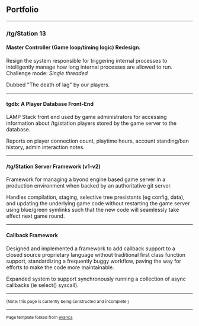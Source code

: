 ## Portfolio

---

### /tg/Station 13 

#### Master Controller (Game loop/timing logic) Redesign.
Resign the system responsible for triggering internal processes to intelligently manage how long internal processes are allowed to run. Challenge mode: *Single threaded*

Dubbed "The death of lag" by our players.

---
#### tgdb: A Player Database Front-End
LAMP Stack front end used by game administrators for accessing information about /tg/station players stored by the game server to the database.

Reports on player connection count, playtime hours, account standing/ban history, admin interaction notes.

---
#### /tg/Station Server Framework (v1-v2)
Framework for managing a byond engine based game server in a production environment when backed by an authoritative git server.

Handles compilation, staging, selective tree presistants (eg config, data), and updating the underlying game code without restarting the game server using blue/green symlinks such that the new code will seamlessly take effect next game round.

---
#### Callback Framework
Designed and implemented a framework to add callback support to a closed source proprietary language without traditional first class function support, standardizing a frequently buggy workflow, paving the way for efforts to make the code more maintainable.

Expanded system to support synchronously running a collection of async callbacks (ie select() syscall).

---
<p style="font-size:11px">(Note: this page is currently being constructed and incomplete.)<p>

---

<p style="font-size:11px">Page template forked from <a href="https://github.com/evanca/quick-portfolio">evanca</a></p>
<!-- Remove above link if you don't want to attibute -->






